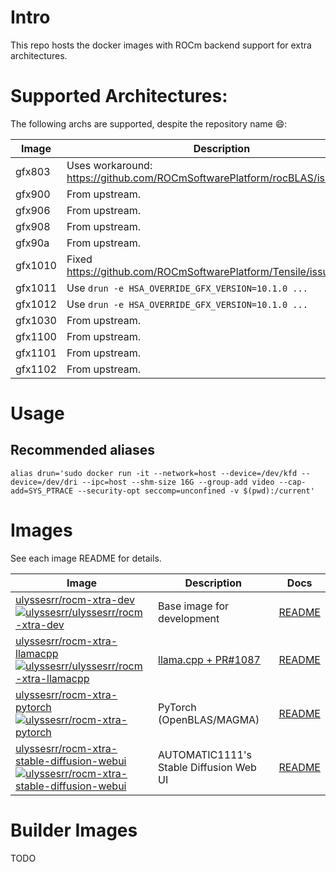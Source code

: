 # Intro

This repo hosts the docker images with ROCm backend support for extra architectures.

# Supported Architectures:

The following archs are supported, despite the repository name 😄:

Image | Description
--- | ---
gfx803 | Uses workaround: https://github.com/ROCmSoftwarePlatform/rocBLAS/issues/1218
gfx900 | From upstream.
gfx906 | From upstream.
gfx908 | From upstream.
gfx90a | From upstream.
gfx1010 | Fixed https://github.com/ROCmSoftwarePlatform/Tensile/issues/1757
gfx1011 | Use `drun -e HSA_OVERRIDE_GFX_VERSION=10.1.0 ...`
gfx1012 | Use `drun -e HSA_OVERRIDE_GFX_VERSION=10.1.0 ...`
gfx1030 | From upstream.
gfx1100 | From upstream.
gfx1101 | From upstream.
gfx1102 | From upstream.

# Usage

## Recommended aliases

```shell
alias drun='sudo docker run -it --network=host --device=/dev/kfd --device=/dev/dri --ipc=host --shm-size 16G --group-add video --cap-add=SYS_PTRACE --security-opt seccomp=unconfined -v $(pwd):/current'
```

# Images
See each image README for details.

Image | Description | Docs
--- | --- | ---
[ulyssesrr/rocm-xtra-dev][devimage]<br />[![ulyssesrr/ulyssesrr/rocm-xtra-dev][devimage-badge]][devimage] | Base image for development | [README](rocm-xtra-dev/README.md)
[ulyssesrr/rocm-xtra-llamacpp][llamacpp]<br />[![ulyssesrr/ulyssesrr/rocm-xtra-llamacpp][llamacpp-badge]][llamacpp] | [llama.cpp + PR#1087](https://github.com/ggerganov/llama.cpp/pull/1087) | [README](rocm-xtra-llamacpp/README.md)
[ulyssesrr/rocm-xtra-pytorch][pytorch]<br />[![ulyssesrr/rocm-xtra-pytorch][pytorch-badge]][pytorch] | PyTorch (OpenBLAS/MAGMA) | [README](rocm-xtra-pytorch/README.md)
[ulyssesrr/rocm-xtra-stable-diffusion-webui][stable-diffusion-webui]<br />[![ulyssesrr/rocm-xtra-stable-diffusion-webui][stable-diffusion-webui-badge]][stable-diffusion-webui] | AUTOMATIC1111's Stable Diffusion Web UI | [README](rocm-xtra-stable-diffusion-webui/README.md)

# Builder Images
TODO

[devimage]: https://hub.docker.com/r/ulyssesrr/rocm-xtra-llamacpp
[devimage-badge]: https://img.shields.io/docker/v/ulyssesrr/rocm-xtra-dev?color=green
[pytorch]: https://hub.docker.com/r/ulyssesrr/rocm-xtra-pytorch
[pytorch-badge]: https://img.shields.io/docker/v/ulyssesrr/rocm-xtra-pytorch?color=green
[llamacpp]: https://hub.docker.com/r/ulyssesrr/rocm-xtra-llamacpp
[llamacpp-badge]: https://img.shields.io/docker/v/ulyssesrr/rocm-xtra-llamacpp?color=green
[stable-diffusion-webui]: https://hub.docker.com/r/ulyssesrr/rocm-xtra-stable-diffusion-webui
[stable-diffusion-webui-badge]: https://img.shields.io/docker/v/ulyssesrr/rocm-xtra-stable-diffusion-webui?color=green
